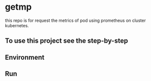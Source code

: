 # getmp
this repo is for request the metrics of pod using prometheus on cluster kubernetes.

## To use this project see the step-by-step

## Environment

## Run

